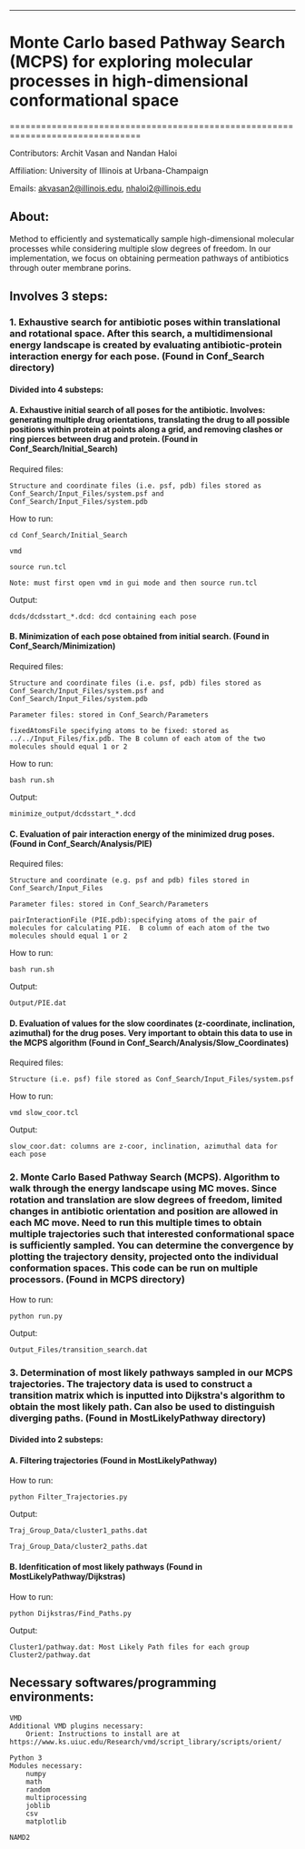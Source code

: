 ******************************************************************************
# Monte Carlo based Pathway Search (MCPS) for exploring molecular processes in high-dimensional conformational space
===============================================================================

Contributors: Archit Vasan and Nandan Haloi

Affiliation: University of Illinois at Urbana-Champaign

Emails: akvasan2@illinois.edu, nhaloi2@illinois.edu

## About: 

Method to efficiently and systematically sample high-dimensional molecular processes while considering multiple slow degrees of freedom. In our implementation, we focus on obtaining permeation pathways of antibiotics through outer membrane porins. 

## Involves 3 steps:

### 1. Exhaustive search for antibiotic poses within translational and rotational space.  After this search, a multidimensional energy landscape is created by evaluating antibiotic-protein interaction energy for each pose. (Found in Conf_Search directory) 

#### Divided into 4 substeps:

#### A. Exhaustive initial search of all poses for the antibiotic. Involves: generating multiple drug orientations, translating the drug to all possible positions within protein at points along a grid, and removing clashes or ring pierces between drug and protein. (Found in Conf_Search/Initial_Search) 

Required files:
        	
	Structure and coordinate files (i.e. psf, pdb) files stored as Conf_Search/Input_Files/system.psf and Conf_Search/Input_Files/system.pdb

How to run:
	
	cd Conf_Search/Initial_Search
	
	vmd

	source run.tcl

	Note: must first open vmd in gui mode and then source run.tcl

Output:

	dcds/dcdsstart_*.dcd: dcd containing each pose

#### B. Minimization of each pose obtained from initial search.  (Found in Conf_Search/Minimization) 
	
Required files:

	Structure and coordinate files (i.e. psf, pdb) files stored as Conf_Search/Input_Files/system.psf and Conf_Search/Input_Files/system.pdb

	Parameter files: stored in Conf_Search/Parameters
        
	fixedAtomsFile specifying atoms to be fixed: stored as ../../Input_Files/fix.pdb. The B column of each atom of the two molecules should equal 1 or 2 
        
How to run:

	bash run.sh

Output:

	minimize_output/dcdsstart_*.dcd

#### C. Evaluation of pair interaction energy of the minimized drug poses. (Found in Conf_Search/Analysis/PIE)

Required files:
	
	Structure and coordinate (e.g. psf and pdb) files stored in Conf_Search/Input_Files
	
	Parameter files: stored in Conf_Search/Parameters
	
	pairInteractionFile (PIE.pdb):specifying atoms of the pair of molecules for calculating PIE.  B column of each atom of the two molecules should equal 1 or 2 

How to run:
	
	bash run.sh 

Output:
	
	Output/PIE.dat

#### D. Evaluation of values for the slow coordinates (z-coordinate, inclination, azimuthal) for the drug poses. Very important to obtain this data to use in the MCPS algorithm (Found in Conf_Search/Analysis/Slow_Coordinates) 

Required files:
	
	Structure (i.e. psf) file stored as Conf_Search/Input_Files/system.psf

How to run:
	
	vmd slow_coor.tcl 

Output:

	slow_coor.dat: columns are z-coor, inclination, azimuthal data for each pose 

### 2. Monte Carlo Based Pathway Search (MCPS). Algorithm to walk through the energy landscape using MC moves. Since rotation and translation are slow degrees of freedom, limited changes in antibiotic orientation and position are allowed in each MC move. Need to run this multiple times to obtain multiple trajectories such that interested conformational space is sufficiently sampled. You can determine the convergence by plotting the trajectory density, projected onto the individual conformation spaces. This code can be run on multiple processors. (Found in MCPS directory) 

How to run:

	python run.py

Output:

	Output_Files/transition_search.dat


### 3. Determination of most likely pathways sampled in our MCPS trajectories. The trajectory data is used to construct a transition matrix which is inputted into Dijkstra's algorithm to obtain the most likely path. Can also be used to distinguish diverging paths. (Found in MostLikelyPathway directory)

#### Divided into 2 substeps:

#### A. Filtering trajectories (Found in MostLikelyPathway)	

How to run:

	python Filter_Trajectories.py

Output:

	Traj_Group_Data/cluster1_paths.dat
		   
	Traj_Group_Data/cluster2_paths.dat

#### B. Idenfitication of most likely pathways (Found in MostLikelyPathway/Dijkstras) 

How to run:

	python Dijkstras/Find_Paths.py

Output:

	Cluster1/pathway.dat: Most Likely Path files for each group 
	Cluster2/pathway.dat

## Necessary softwares/programming environments:

	VMD
	Additional VMD plugins necessary: 
		Orient: Instructions to install are at https://www.ks.uiuc.edu/Research/vmd/script_library/scripts/orient/
	
	Python 3
	Modules necessary:
		numpy
		math
		random
		multiprocessing
		joblib
		csv
		matplotlib

	NAMD2
